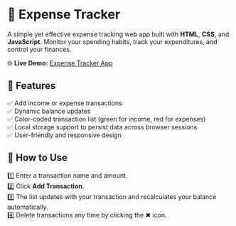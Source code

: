 # 💸 Expense Tracker

A simple yet effective expense tracking web app built with **HTML**, **CSS**, and **JavaScript**. Monitor your spending habits, track your expenditures, and control your finances.

🌐 **Live Demo:** [Expense Tracker App](https://srijachandra.github.io/Expense-Tracker/)

## 📝 Features

✅ Add income or expense transactions  
✅ Dynamic balance updates  
✅ Color-coded transaction list (green for income, red for expenses)  
✅ Local storage support to persist data across browser sessions  
✅ User-friendly and responsive design


## 🚀 How to Use

1️⃣ Enter a transaction name and amount.  
2️⃣ Click **Add Transaction**.  
3️⃣ The list updates with your transaction and recalculates your balance automatically.  
4️⃣ Delete transactions any time by clicking the ✖ icon.



